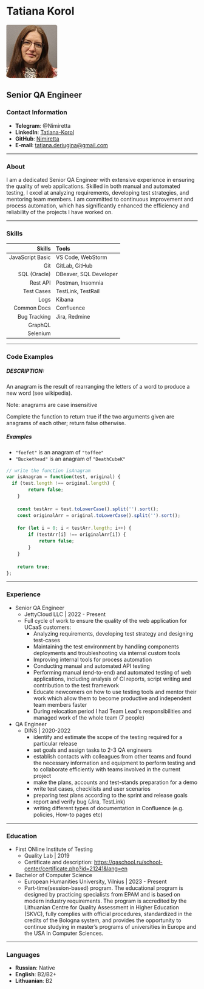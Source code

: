 # Tatiana Korol
![photo](./photo_for_cv.png)
## Senior QA Engineer
### Contact Information
 * **Telegram**: @Nimiretta
 * **LinkedIn**: [Tatiana-Korol](www.linkedin.com/in/tatiana-korol)
 * **GitHub**: [Nimiretta](https://github.com/Nimiretta)
 * **E-mail**: tatjana.deriugina@gmail.com

---
### About
I am a dedicated Senior QA Engineer with extensive experience in ensuring the quality of web applications. Skilled in both manual and automated testing, I excel at analyzing requirements, developing test strategies, and mentoring team members. I am committed to continuous improvement and process automation, which has significantly enhanced the efficiency and reliability of the projects I have worked on.

---
### Skills
 |Skills           | Tools                  |
 |----------------:|:-----------------------|
 |JavaScript Basic | VS Code, WebStorm      |
 |Git              | GitLab, GitHub         |
 |SQL (Oracle)     | DBeaver, SQL Developer |
 |Rest API         | Postman, Insomnia      |
 |Test Cases       | TestLink, TestRail     |
 |Logs             | Kibana                 |
 |Common Docs      | Confluence             |
 |Bug Tracking     | Jira, Redmine          |
 |GraphQL          |                        |
 |Selenium         |                        |

---
### Code Examples
##### DESCRIPTION:
 An anagram is the result of rearranging the letters of a word to produce a new word (see wikipedia).

 Note: anagrams are case insensitive

 Complete the function to return true if the two arguments given are anagrams of each other; return false otherwise.

##### Examples
 - `"foefet"` is an anagram of `"toffee"`
 - `"Buckethead"` is an anagram of `"DeathCubeK"`

 ```JavaScript
 // write the function isAnagram
 var isAnagram = function(test, original) {
   if (test.length !== original.length) {
         return false;
     }
 
     const testArr = test.toLowerCase().split('').sort();
     const originalArr = original.toLowerCase().split('').sort();
 
     for (let i = 0; i < testArr.length; i++) {
         if (testArr[i] !== originalArr[i]) {
             return false;
         }
     }
 
     return true;
 };
 ```
---
### Experience
* Senior QA Engineer
  * JettyCloud LLC | 2022 - Present
  * Full cycle of work to ensure the quality of the web application for UCaaS customers:
    * Analyzing requirements, developing test strategy and designing test-cases
    * Maintaining the test environment by handling components deployments and troubleshooting via internal custom tools
    * Improving internal tools for process automation
    * Conducting manual and automated API testing
    * Performing manual (end-to-end) and automated testing of web applications, including analysis of CI reports, script writing and contribution to the test framework
    * Educate newcomers on how to use testing tools and mentor their work which allow them to become productive and independent team members faster
    * During relocation period I had Team Lead's responsibilities and managed work of the whole team (7 people)
* QA Engineer
  * DINS | 2020-2022
    * identify and estimate the scope of the testing required for a particular release
    * set goals and assign tasks to 2-3 QA engineers
    * establish contacts with colleagues from other teams and found the necessary information and equipment to perform testing and to collaborate efficiently with teams involved in the current project
    * make the plans, accounts and test-stands preparation for a demo
    * write test cases, checklists and user scenarios
    * preparing test plans according to the sprint and release goals
    * report and verify bug (Jira, TestLink)
    * writing different types of documentation in Confluence (e.g. policies, How-to pages etc)

---
### Education
* First ONline Institute of Testing
  * Quality Lab | 2019
  * Certificate and description: https://qaschool.ru/school-center/certificate.php?id=21241&lang=en
* Bachelor of Computer Science
  * European Humanities University, Vilnius | 2023 - Present
  * Part-time(session-based) program.
    The educational program is designed by practicing specialists from EPAM and is based on modern industry requirements.
    The program is accredited by the Lithuanian Centre for Quality Assessment in Higher Education (SKVC), fully complies with official procedures, standardized in the credits of the Bologna system, and provides the opportunity to continue studying in master’s programs of universities in Europe and the USA in Computer Sciences.

---
### Languages
 - **Russian**: Native
 - **English**: B2/B2+
 - **Lithuanian**: B2
